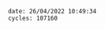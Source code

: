 

                date: 26/04/2022 10:49:34
                cycles: 107160

                         